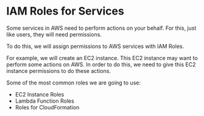 # IAM Roles for Services

Some services in AWS need to perform actions on your behalf. For this, just like users, they will need permissions.

To do this, we will assign permissions to AWS services with IAM Roles.

For example, we will create an EC2 instance. This EC2 instance may want to perform some actions on AWS. In order to do this, we need to give this EC2 instance permissions to do these actions.

Some of the most common roles we are going to use:
- EC2 Instance Roles
- Lambda Function Roles
- Roles for CloudFormation

